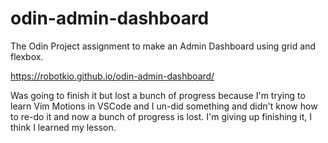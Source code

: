 # odin-admin-dashboard
The Odin Project assignment to make an Admin Dashboard using grid and flexbox.

https://robotkio.github.io/odin-admin-dashboard/

Was going to finish it but lost a bunch of progress because I'm trying to learn Vim Motions in VSCode and I un-did something and didn't know how to re-do it and now a bunch of progress is lost. I'm giving up finishing it, I think I learned my lesson.